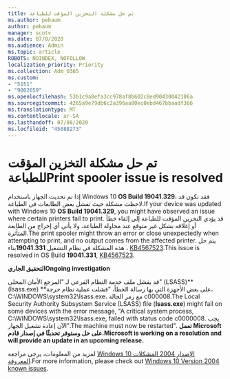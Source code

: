 ```yaml
---
title: تم حل مشكلة التخزين المؤقت للطباعة
ms.author: pebaum
author: pebaum
manager: scotv
ms.date: 07/8/2020
ms.audience: Admin
ms.topic: article
ROBOTS: NOINDEX, NOFOLLOW
localization_priority: Priority
ms.collection: Adm_O365
ms.custom:
- "5151"
- "9002659"
ms.openlocfilehash: 53b1c9a8efa3cc978af8b602c8ed90430042186a
ms.sourcegitcommit: 4265a9e79db6c2a396aa80ec0ebd467bbaadf366
ms.translationtype: MT
ms.contentlocale: ar-SA
ms.lasthandoff: 07/08/2020
ms.locfileid: "45088273"
---
```

# <a name="print-spooler-issue-is-resolved"></a><span data-ttu-id="d01b2-102">تم حل مشكلة التخزين المؤقت للطباعة</span><span class="sxs-lookup"><span data-stu-id="d01b2-102">Print spooler issue is resolved</span></span>

<span data-ttu-id="d01b2-103">إذا تم تحديث الجهاز باستخدام Windows 10 **OS Build 19041.329**، فقد تكون قد لاحظت مشكلة حيث تفشل بعض الطابعات في الطباعة.</span><span class="sxs-lookup"><span data-stu-id="d01b2-103">If your device was updated with Windows 10  **OS Build 19041.329**, you might have observed an issue where certain printers fail to print.</span></span> <span data-ttu-id="d01b2-104">قد يؤدي التخزين المؤقت للطباعة إلى إلقاء خطأ أو إغلاقه بشكل غير متوقع عند محاولة الطباعة، ولا يأتي أي إخراج من الطابعة المتأثرة.</span><span class="sxs-lookup"><span data-stu-id="d01b2-104">The print spooler might throw an error or close unexpectedly when attempting to print, and no output comes from the affected printer.</span></span> <span data-ttu-id="d01b2-105">يتم حل هذه المشكلة في نظام التشغيل **19041.331**بناء ، [KB4567523](https://support.microsoft.com/help/4567523/windows-10-update-kb4567523).</span><span class="sxs-lookup"><span data-stu-id="d01b2-105">This issue is resolved in OS Build  **19041.331**, [KB4567523](https://support.microsoft.com/help/4567523/windows-10-update-kb4567523).</span></span>  

<span data-ttu-id="d01b2-106">**التحقيق الجاري**</span><span class="sxs-lookup"><span data-stu-id="d01b2-106">**Ongoing investigation**</span></span>

<span data-ttu-id="d01b2-107">قد يفشل ملف خدمة النظام الفرعي لـ "المرجع الأمان المحلي" (LSASS)\*\* (Isass.exe) \*\*على بعض الأجهزة التي بها رسالة الخطأ، "فشلت عملية نظام حرجة، C:\WINDOWS\system32\Isass.exe، مع رمز الحالة c000008.</span><span class="sxs-lookup"><span data-stu-id="d01b2-107">The Local Security Authority Subsystem Service (LSASS) file (**Isass.exe**) might fail on some devices with the error message, "A critical system process, C:\WINDOWS\system32\Isass.exe, failed with status code c0000008.</span></span> <span data-ttu-id="d01b2-108">يجب الآن إعادة تشغيل الجهاز".</span><span class="sxs-lookup"><span data-stu-id="d01b2-108">The machine must now be restarted".</span></span>  <span data-ttu-id="d01b2-109">**تعمل Microsoft على حل وستوفر تحديثًا في إصدار قادم.**</span><span class="sxs-lookup"><span data-stu-id="d01b2-109">**Microsoft is working on a resolution and will provide an update in an upcoming release.**</span></span>

<span data-ttu-id="d01b2-110">لمزيد من المعلومات، يرجى مراجعة [Windows 10 الإصدار 2004 المشكلات المعروفة](https://docs.microsoft.com/windows/release-information/status-windows-10-2004#442msgdesc).</span><span class="sxs-lookup"><span data-stu-id="d01b2-110">For more information, please check out  [Windows 10 Version 2004 known issues](https://docs.microsoft.com/windows/release-information/status-windows-10-2004#442msgdesc).</span></span>